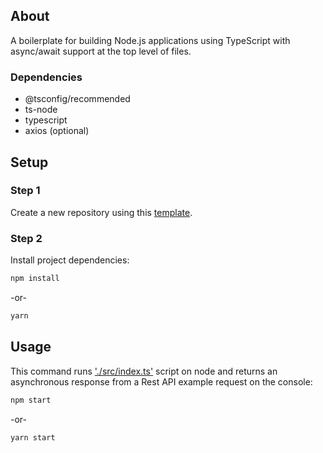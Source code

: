 ## About

A boilerplate for building Node.js applications using TypeScript with async/await support at the top level of files.

### Dependencies

- @tsconfig/recommended
- ts-node
- typescript
- axios (optional)

## Setup

### Step 1

Create a new repository using this [template](https://github.com/lucianoayres/node-typescript-async-await-boilerplate/generate).

### Step 2

Install project dependencies:

```sh
npm install
```

-or-

```sh
yarn
```

## Usage

This command runs ['./src/index.ts'](https://github.com/lucianoayres/node-typescript-async-await-boilerplate/blob/main/src/index.ts) script on node and returns an asynchronous response from a Rest API example request on the console:

```sh
npm start
```

-or-

```sh
yarn start
```
